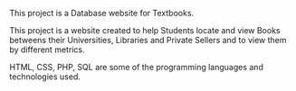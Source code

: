 This project is a Database website for Textbooks.

This project is a website created to help Students locate and view Books betweens their Universities, Libraries and Private Sellers and to view them by different metrics.

HTML, CSS, PHP, SQL are some of the programming languages and technologies used.
